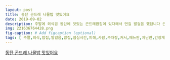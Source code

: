 ```yaml
---
layout: post
title: 동탄 곤드레 나물밥 맛있어요
date: 2019-09-02
description: 주말에 외식겸 동탄에 맛있는 곤드레밥집이 있다해서 먼길 발걸음 했답니다 곤드레밥집은 듣던데로 점심시간 피해서갔는데 사람도 많고 널찍하니 좋더라구요 주차장도 커서 편했어요 메뉴판은 
img: 221636764428.png
fig-caption: # Add figcaption (optional)
tags: [ 주말,외식,밥집,발걸음,밥집,점심시간,피해,사람,주차장,커서,메뉴판,지난번,간장게장,진짜,오늘,절제,나물,이집,반찬,어쩜,반찬,판매,정도,나물,된장,찌게,포장,된장,국물,한수,싹싹,완전,술술,반찬,완전,하나,하나,바닥,매장,테이블,사이,가격,건강,외식,강추 ]
---
```

[동탄 곤드레 나물밥 맛있어요](https://blog.naver.com/shrk0412?Redirect=Log&logNo=221636764428)